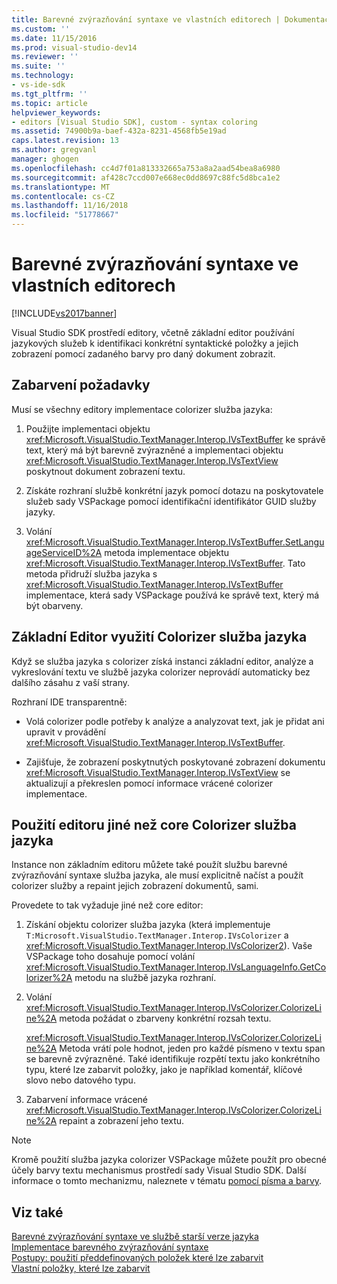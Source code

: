 ```yaml
---
title: Barevné zvýrazňování syntaxe ve vlastních editorech | Dokumentace Microsoftu
ms.custom: ''
ms.date: 11/15/2016
ms.prod: visual-studio-dev14
ms.reviewer: ''
ms.suite: ''
ms.technology:
- vs-ide-sdk
ms.tgt_pltfrm: ''
ms.topic: article
helpviewer_keywords:
- editors [Visual Studio SDK], custom - syntax coloring
ms.assetid: 74900b9a-baef-432a-8231-4568fb5e19ad
caps.latest.revision: 13
ms.author: gregvanl
manager: ghogen
ms.openlocfilehash: cc4d7f01a813332665a753a8a2aad54bea8a6980
ms.sourcegitcommit: af428c7ccd007e668ec0dd8697c88fc5d8bca1e2
ms.translationtype: MT
ms.contentlocale: cs-CZ
ms.lasthandoff: 11/16/2018
ms.locfileid: "51778667"
---
```

# <a name="syntax-coloring-in-custom-editors"></a>Barevné zvýrazňování syntaxe ve vlastních editorech
[!INCLUDE[vs2017banner](../includes/vs2017banner.md)]

Visual Studio SDK prostředí editory, včetně základní editor používání jazykových služeb k identifikaci konkrétní syntaktické položky a jejich zobrazení pomocí zadaného barvy pro daný dokument zobrazit.  
  
## <a name="colorization-requirements"></a>Zabarvení požadavky  
 Musí se všechny editory implementace colorizer služba jazyka:  
  
1.  Použijte implementaci objektu <xref:Microsoft.VisualStudio.TextManager.Interop.IVsTextBuffer> ke správě text, který má být barevně zvýrazněné a implementaci objektu <xref:Microsoft.VisualStudio.TextManager.Interop.IVsTextView> poskytnout dokument zobrazení textu.  
  
2.  Získáte rozhraní službě konkrétní jazyk pomocí dotazu na poskytovatele služeb sady VSPackage pomocí identifikační identifikátor GUID služby jazyky.  
  
3.  Volání <xref:Microsoft.VisualStudio.TextManager.Interop.IVsTextBuffer.SetLanguageServiceID%2A> metoda implementace objektu <xref:Microsoft.VisualStudio.TextManager.Interop.IVsTextBuffer>. Tato metoda přidruží služba jazyka s <xref:Microsoft.VisualStudio.TextManager.Interop.IVsTextBuffer> implementace, která sady VSPackage používá ke správě text, který má být obarveny.  
  
## <a name="core-editor-usage-of-a-language-services-colorizer"></a>Základní Editor využití Colorizer služba jazyka  
 Když se služba jazyka s colorizer získá instanci základní editor, analýze a vykreslování textu ve službě jazyka colorizer neprovádí automaticky bez dalšího zásahu z vaší strany.  
  
 Rozhraní IDE transparentně:  
  
-   Volá colorizer podle potřeby k analýze a analyzovat text, jak je přidat ani upravit v provádění <xref:Microsoft.VisualStudio.TextManager.Interop.IVsTextBuffer>.  
  
-   Zajišťuje, že zobrazení poskytnutých poskytované zobrazení dokumentu <xref:Microsoft.VisualStudio.TextManager.Interop.IVsTextView> se aktualizují a překreslen pomocí informace vrácené colorizer implementace.  
  
## <a name="non-core-editor-usage-of-a-language-services-colorizer"></a>Použití editoru jiné než core Colorizer služba jazyka  
 Instance non základním editoru můžete také použít službu barevné zvýrazňování syntaxe služba jazyka, ale musí explicitně načíst a použít colorizer služby a repaint jejich zobrazení dokumentů, sami.  
  
 Provedete to tak vyžaduje jiné než core editor:  
  
1.  Získání objektu colorizer služba jazyka (která implementuje `T:Microsoft.VisualStudio.TextManager.Interop.IVsColorizer` a <xref:Microsoft.VisualStudio.TextManager.Interop.IVsColorizer2>). Vaše VSPackage toho dosahuje pomocí volání <xref:Microsoft.VisualStudio.TextManager.Interop.IVsLanguageInfo.GetColorizer%2A> metodu na službě jazyka rozhraní.  
  
2.  Volání <xref:Microsoft.VisualStudio.TextManager.Interop.IVsColorizer.ColorizeLine%2A> metoda požádat o zbarveny konkrétní rozsah textu.  
  
     <xref:Microsoft.VisualStudio.TextManager.Interop.IVsColorizer.ColorizeLine%2A> Metoda vrátí pole hodnot, jeden pro každé písmeno v textu span se barevně zvýrazněné. Také identifikuje rozpětí textu jako konkrétního typu, které lze zabarvit položky, jako je například komentář, klíčové slovo nebo datového typu.  
  
3.  Zabarvení informace vrácené <xref:Microsoft.VisualStudio.TextManager.Interop.IVsColorizer.ColorizeLine%2A> repaint a zobrazení jeho textu.  
  
> [!NOTE]
>  Kromě použití služba jazyka colorizer VSPackage můžete použít pro obecné účely barvy textu mechanismus prostředí sady Visual Studio SDK. Další informace o tomto mechanizmu, naleznete v tématu [pomocí písma a barvy](../extensibility/using-fonts-and-colors.md).  
  
## <a name="see-also"></a>Viz také  
 [Barevné zvýrazňování syntaxe ve službě starší verze jazyka](../extensibility/internals/syntax-coloring-in-a-legacy-language-service.md)   
 [Implementace barevného zvýrazňování syntaxe](../extensibility/internals/implementing-syntax-coloring.md)   
 [Postupy: použití předdefinovaných položek které lze zabarvit](../extensibility/internals/how-to-use-built-in-colorable-items.md)   
 [Vlastní položky, které lze zabarvit](../extensibility/internals/custom-colorable-items.md)

